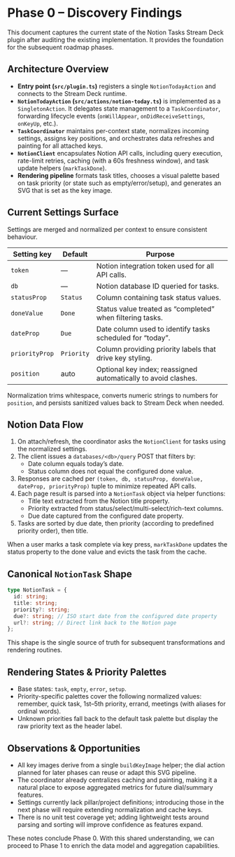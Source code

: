 # Phase 0 – Discovery Findings

This document captures the current state of the Notion Tasks Stream Deck plugin
after auditing the existing implementation. It provides the foundation for the
subsequent roadmap phases.

## Architecture Overview

- **Entry point (`src/plugin.ts`)** registers a single `NotionTodayAction` and
  connects to the Stream Deck runtime.
- **`NotionTodayAction` (`src/actions/notion-today.ts`)** is implemented as a
  `SingletonAction`. It delegates state management to a `TaskCoordinator`,
  forwarding lifecycle events (`onWillAppear`, `onDidReceiveSettings`,
  `onKeyUp`, etc.).
- **`TaskCoordinator`** maintains per-context state, normalizes incoming
  settings, assigns key positions, and orchestrates data refreshes and painting
  for all attached keys.
- **`NotionClient`** encapsulates Notion API calls, including query execution,
  rate-limit retries, caching (with a 60s freshness window), and task update
  helpers (`markTaskDone`).
- **Rendering pipeline** formats task titles, chooses a visual palette based on
  task priority (or state such as empty/error/setup), and generates an SVG that
  is set as the key image.

## Current Settings Surface

Settings are merged and normalized per context to ensure consistent behaviour.

| Setting key    | Default    | Purpose |
| -------------- | ---------- | ------- |
| `token`        | —          | Notion integration token used for all API calls. |
| `db`           | —          | Notion database ID queried for tasks. |
| `statusProp`   | `Status`   | Column containing task status values. |
| `doneValue`    | `Done`     | Status value treated as “completed” when filtering tasks. |
| `dateProp`     | `Due`      | Date column used to identify tasks scheduled for “today”. |
| `priorityProp` | `Priority` | Column providing priority labels that drive key styling. |
| `position`     | auto       | Optional key index; reassigned automatically to avoid clashes. |

Normalization trims whitespace, converts numeric strings to numbers for
`position`, and persists sanitized values back to Stream Deck when needed.

## Notion Data Flow

1. On attach/refresh, the coordinator asks the `NotionClient` for tasks using
   the normalized settings.
2. The client issues a `databases/<db>/query` POST that filters by:
   - Date column equals today’s date.
   - Status column does not equal the configured done value.
3. Responses are cached per `(token, db, statusProp, doneValue, dateProp,
   priorityProp)` tuple to minimize repeated API calls.
4. Each page result is parsed into a `NotionTask` object via helper functions:
   - Title text extracted from the Notion title property.
   - Priority extracted from status/select/multi-select/rich-text columns.
   - Due date captured from the configured date property.
5. Tasks are sorted by due date, then priority (according to predefined
   priority order), then title.

When a user marks a task complete via key press, `markTaskDone` updates the
status property to the done value and evicts the task from the cache.

## Canonical `NotionTask` Shape

```ts
type NotionTask = {
  id: string;
  title: string;
  priority?: string;
  due?: string; // ISO start date from the configured date property
  url?: string; // Direct link back to the Notion page
};
```

This shape is the single source of truth for subsequent transformations and
rendering routines.

## Rendering States & Priority Palettes

- Base states: `task`, `empty`, `error`, `setup`.
- Priority-specific palettes cover the following normalized values: remember,
  quick task, 1st–5th priority, errand, meetings (with aliases for ordinal
  words).
- Unknown priorities fall back to the default task palette but display the raw
  priority text as the header label.

## Observations & Opportunities

- All key images derive from a single `buildKeyImage` helper; the dial action
  planned for later phases can reuse or adapt this SVG pipeline.
- The coordinator already centralizes caching and painting, making it a natural
  place to expose aggregated metrics for future dial/summary features.
- Settings currently lack pillar/project definitions; introducing those in the
  next phase will require extending normalization and cache keys.
- There is no unit test coverage yet; adding lightweight tests around parsing
  and sorting will improve confidence as features expand.

These notes conclude Phase 0. With this shared understanding, we can proceed to
Phase 1 to enrich the data model and aggregation capabilities.
